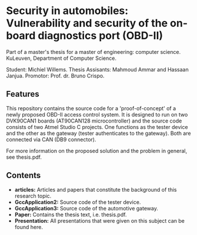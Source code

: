 # Security in automobiles: Vulnerability and security of the on-board diagnostics port (OBD-II)

Part of a master's thesis for a master of engineering: computer science.
KuLeuven, Department of Computer Science.

Student: Michiel Willems.
Thesis Assisants: Mahmoud Ammar and Hassaan Janjua.
Promotor: Prof. dr. Bruno Crispo.

## Features

This repository contains the source code for a 'proof-of-concept' of a newly proposed OBD-II access control system.
It is designed to run on two DVK90CAN1 boards (AT90CAN128 microcontroller) and the source code consists of two Atmel Studio C projects.
One functions as the tester device and the other as the gateway (tester authenticates to the gateway).
Both are connected via CAN (DB9 connector).

For more information on the proposed solution and the problem in general, see thesis.pdf.

## Contents
- **articles:** Articles and papers that constitute the background of this research topic.
- **GccApplication2:** Source code of the tester device.
- **GccApplication3:** Source code of the automotive gateway.
- **Paper:** Contains the thesis text, i.e. thesis.pdf.
- **Presentation:** All presentations that were given on this subject can be found here.

